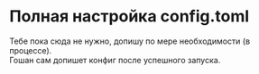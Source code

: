 # Полная настройка config.toml

Тебе пока сюда не нужно, допишу по мере необходимости (в процессе).\
Гошан сам допишет конфиг после успешного запуска.
